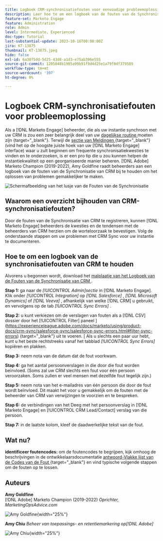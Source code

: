 ```yaml
---
title: Logboek CRM-synchronisatiefouten voor eenvoudige probleemoplossing
description: Leer hoe te om een logboek van de fouten van de Synchronisatie van CRM te gebruiken om de synchronisatiekwesties van CRM te onderzoeken en het te houden regelmatig lopend.
feature-set: Marketo Engage
feature: Administration
role: Admin
level: Intermediate, Experienced
doc-type: Tutorial
last-substantial-update: 2023-10-16T00:00:00Z
jira: KT-13875
thumbnail: KT-13875.jpeg
hide: false
exl-id: 6a38f5dd-5d25-43d8-a1d3-e75ab396e555
source-git-commit: 1205848b1985a99b91f9d4d25e1a79f0df379589
workflow-type: tm+mt
source-wordcount: '397'
ht-degree: 0%

---
```


# Logboek CRM-synchronisatiefouten voor probleemoplossing

Als a [!DNL Marketo Engage] beheerder, die als uw instantie synchroon met uw CRM is zou een zeer belangrijk deel van uw [ dagelijkse routine ](https://nation.marketo.com/t5/champion-program-blogs/my-marketo-morning-routine-tips-for-driving-marketing-operation/ba-p/247508) moeten zijn {target="_blank"}. Terwijl de [ sectie van Meldingen ](https://experienceleague.adobe.com/docs/marketo/using/product-docs/core-marketo-concepts/miscellaneous/notification-types.html) {target="_blank"} (vind het op de hoogste juiste hoek van uw [!DNL Marketo Engage] interface) waar u zult beginnen om frequente synchronisatiekwesties te vinden en te onderzoeken, is er een pro tip die u zou kunnen helpen de instantiekwaliteit op een georganiseerde manier beheren. [!DNL Adobe] Marketo Champion (2019-2022), Amy Goldfine raadt beheerders aan een logboek van de fouten van de Synchronisatie van CRM bij te houden om het oplossen van problemen gemakkelijker te maken.

![ Schermafbeelding van het lusje van de Fouten van de Synchronisatie ](/help/marketo-tutorial-inherited-instance/_assets/Marketo_Engage_Admin_Salesforce_Sync_Errors_Tab.png)

## Waarom een overzicht bijhouden van CRM-synchronisatiefouten?

Door de fouten van de Synchronisatie van CRM te registreren, kunnen [!DNL Marketo Engage] beheerders de kwesties en de tendensen met de beheerders van CRM herzien om de worteloorzaak te bevestigen. Volg de onderstaande stappen om uw problemen met CRM Sync voor uw instantie te documenteren.

## Hoe te om een logboek van de synchronisatiefouten van CRM te houden

Alvorens u begonnen wordt, download het [ malplaatje van het Logboek van de Fouten van de Synchronisatie van CRM ](/help/marketo-tutorial-inherited-instance/_assets/downloads/Adobe-Marketo-Engage_CRM-Sync-Error-Log-Template.xlsx).

**Stap 1:** ga naar de *[!UICONTROL Admin]sectie* in [!DNL Marketo Engage]. Klik onder *[!UICONTROL Integration]* op *[!DNL Salesforce]* , *[!DNL Microsoft Dynamics]* of *[!DNL Veeva]* , afhankelijk van welke [!DNL CRM] u gebruikt, en vervolgens op de tab *[!UICONTROL Sync Errors]* .

**Stap 2:** u kunt verkiezen om de verslagen van fouten als a  [!DNL CSV]  dossier door het [!UICONTROL Filter] paneel ](https://experienceleague.adobe.com/docs/marketo/using/product-docs/crm-sync/salesforce-sync/salesforce-sync-errors.html#filter-sync-errors) {target="_blank"} uit te voeren. [ Als u slechts een paar uur hebt, kunt u het beste rechtstreeks vanaf het tabblad *[!UICONTROL Sync Errors]* kopiëren en plakken.

**Stap 3:** neem nota van de datum dat de fout voorkwam.

**Stap 4:** ga het aantal persoonverslagen in die door die fout worden beïnvloed. (Soms zal uw CRM slechts een fout voor één persoon veroorzaken. Soms zullen er veel mensen met dezelfde fout tegelijk zijn.)

**Stap 5:** neem nota van het e-mailadres van één persoon die door de fout wordt beïnvloed. Dit maakt het voor u gemakkelijk om de fouten met de beheerder van CRM van verwijzingen te voorzien en te bespreken.

**Stap 6:** de verbindingen van het Deeg met het persoonverslag in [!DNL Marketo Engage] en [!UICONTROL CRM Lead/Contact] verslag van die persoon.

**Stap 7:** in de laatste kolom, kleef de daadwerkelijke tekst van de fout.

## Wat nu?

**identificeer foutencodes:** om de foutencodes te begrijpen, kijk omhoog de beschrijvingen in de ontwikkelaarsdocumentatie [ antwoord-Vlakke lijst van de Codes van de Fout ](https://developers.marketo.com/rest-api/error-codes/#response_level_error_codes) {target="_blank"} en vind typische volgende stappen om de fouten op te lossen.

## Auteurs

**Amy Goldfine**\
[!DNL Adobe] Marketo Champion (2019-2022)
*Oprichter, MarketingOpsAdvice.com*

![ Amy Goldfine ](/help/marketo-tutorial-inherited-instance/_assets/authors/Customer_Author_Amy_Goldfine.png){width="25%"}

**Amy Chiu**
*Beheer van toepassings- en retentiemarkering op[!DNL Adobe]*

![ Amy Chiu ](/help/marketo-tutorial-inherited-instance/_assets/authors/Adobe_Author_Amy_Chiu.png){width="25%"}
